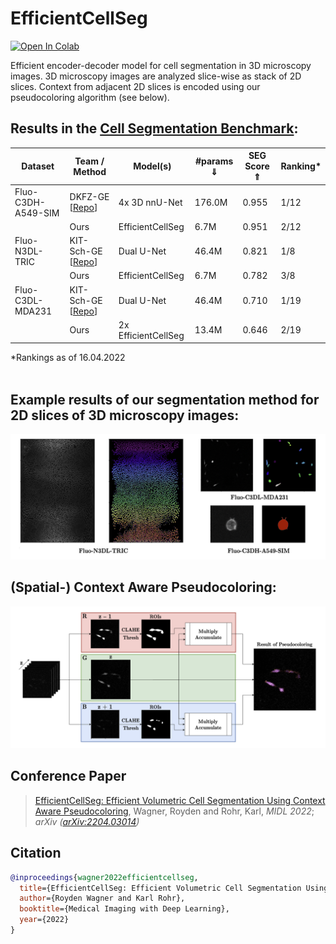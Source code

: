 # EfficientCellSeg
[![Open In Colab](https://colab.research.google.com/assets/colab-badge.svg)](https://colab.research.google.com/drive/19abichcVaeAlbbojcaLUh5c_rCu8pYIL?usp=sharing)

Efficient encoder-decoder model for cell segmentation in 3D microscopy images. 
3D microscopy images are analyzed slice-wise as stack of 2D slices.
Context from adjacent 2D slices is encoded using our pseudocoloring algorithm (see below). 
  
## Results in the [Cell Segmentation Benchmark](http://celltrackingchallenge.net/latest-csb-results):
<table>
  <thead>
    <tr>
      <th>Dataset</th>
      <th>Team / Method</th>
      <th>Model(s)</th>
      <th>#params &dArr;</th>
      <th>SEG Score &uArr;</th>
      <th>Ranking*</th>
    </tr>
  </thead>
  <tr>
    <td>Fluo-C3DH-A549-SIM</td>
    <td>DKFZ-GE [<a href=https://github.com/MIC-DKFZ/nnUNet>Repo<a/>]</td> 
    <td>4x 3D nnU-Net</td>
    <td>176.0M</td>
    <td>0.955</td>
    <td>1/12</td>
  </tr>
  <tr>
    <td></td>
    <td>Ours</td> 
    <td>EfficientCellSeg</td>
    <td>6.7M</td>
    <td>0.951</td>
    <td>2/12</td>
  </tr>
  <tr>
    <td>Fluo-N3DL-TRIC</td>
    <td>KIT-Sch-GE [<a href=https://git.scc.kit.edu/KIT-Sch-GE/2021_segmentation>Repo<a/>]</td> 
    <td>Dual U-Net</td>
    <td>46.4M</td>
    <td>0.821</td>
    <td>1/8</td>
  </tr>
  <tr>
    <td></td>
    <td>Ours</td> 
    <td>EfficientCellSeg</td>
    <td>6.7M</td>
    <td>0.782</td>
    <td>3/8</td>
  </tr>
  <tr>
    <td>Fluo-C3DL-MDA231</td>
    <td>KIT-Sch-GE [<a href=https://git.scc.kit.edu/KIT-Sch-GE/2021_segmentation>Repo<a/>]</td> 
    <td>Dual U-Net</td>
    <td>46.4M</td>
    <td>0.710</td>
    <td>1/19</td>
  </tr>
  <tr>
    <td></td>
    <td>Ours</td> 
    <td>2x EfficientCellSeg</td>
    <td>13.4M</td>
    <td>0.646</td>
    <td>2/19</td>
  </tr>
</table>
*Rankings as of 16.04.2022
<br></br>

## Example results of our segmentation method for 2D slices of 3D microscopy images:
![Example results](assets/example_2Dslices.png?raw=true "Example Results")

## (Spatial-) Context Aware Pseudocoloring:
![Context Aware Pseudocoloring](assets/context_aware_pcolor.png?raw=true "Context Aware Pseudocoloring")

## Conference Paper
> [EfficientCellSeg: Efficient Volumetric Cell Segmentation Using Context Aware Pseudocoloring](https://openreview.net/forum?id=KnJsGdhx1kH),
> Wagner, Royden and Rohr, Karl,
> *MIDL 2022*; *arXiv ([arXiv:2204.03014](https://arxiv.org/abs/2204.03014))*

## Citation
```bibtex
@inproceedings{wagner2022efficientcellseg,
  title={EfficientCellSeg: Efficient Volumetric Cell Segmentation Using Context Aware Pseudocoloring},
  author={Royden Wagner and Karl Rohr},
  booktitle={Medical Imaging with Deep Learning},
  year={2022}
}
```
